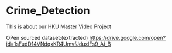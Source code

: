# Crime_Detection
This is about our HKU Master Video Project 

OPen sourced dataset:(extracted)
https://drive.google.com/open?id=1sFudD14VNdqxKR4UmvfJduxlFs9_Ai_B
